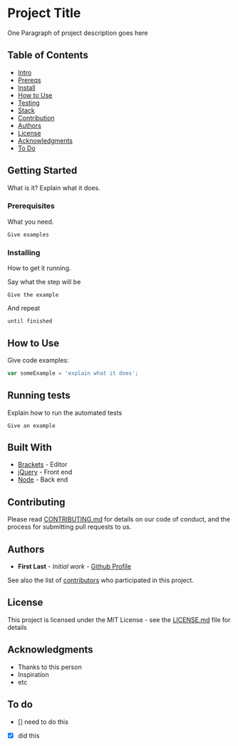 # Project Title

One Paragraph of project description goes here

## Table of Contents
- [Intro](#getting-started)
- [Prereqs](#prerequisites)
- [Install](#installing)
- [How to Use](#how-to-use)
- [Testing](#running-tests)
- [Stack](#built-with)
- [Contribution](#contributing)
- [Authors](#authors)
- [License](#license)
- [Acknowledgments](#acknowledgments)
- [To Do](#to-do)

## Getting Started

What is it? Explain what it does.

### Prerequisites

What you need.

```
Give examples
```

### Installing

How to get it running.

Say what the step will be

```
Give the example
```

And repeat

```
until finished
```

## How to Use

Give code examples:

```js
var someExample = 'explain what it does';
```

## Running tests

Explain how to run the automated tests

```
Give an example
```

## Built With

* [Brackets](https://brackets.io/) - Editor
* [jQuery](https://jquery.com/) - Front end
* [Node](https://nodejs.org//) - Back end

## Contributing

Please read [CONTRIBUTING.md](https://gist.github.com/your/project/contributing) for details on our code of conduct, and the process for submitting pull requests to us.

## Authors

* **First Last** - *Initial work* - [Github Profile](https://github.com/)

See also the list of [contributors](https://github.com/your/project/contributors) who participated in this project.

## License

This project is licensed under the MIT License - see the [LICENSE.md](LICENSE.md) file for details

## Acknowledgments

* Thanks to this person
* Inspiration
* etc

## To do

- [] need to do this
- [x] did this